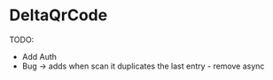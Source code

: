 # DeltaQrCode


TODO:
  - Add Auth 
  - Bug -> adds when scan it duplicates the last entry - remove async
